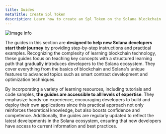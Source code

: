 ```yaml
---
title: Guides
metaTitle: Create Spl Token
description: Learn how to create an Spl Token on the Solana blockchain.
---
```


![image info](./assets/banners/touch-screen.jpg)

The guides in this section are **designed to help new Solana developers start their journey** by providing step-by-step instructions and practical examples. Recognizing the complexity of learning blockchain technology, these guides focus on teaching key concepts with a structured learning path that gradually introduces developers to the Solana ecosystem. They cover everything from the basics of blockchain and Solana's unique features to advanced topics such as smart contract development and optimization techniques.

By incorporating a variety of learning resources, including tutorials and code samples, **the guides are accessible to all levels of expertise**. They emphasize hands-on experience, encouraging developers to build and deploy their own applications since this practical approach not only reinforces theoretical knowledge, but also boosts confidence and competence. Additionally, the guides are regularly updated to reflect the latest developments in the Solana ecosystem, ensuring that new developers have access to current information and best practices.
